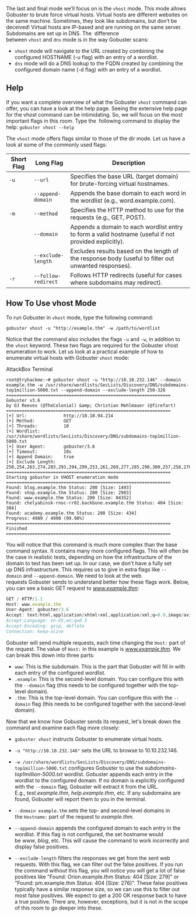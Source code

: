 The last and final mode we’ll focus on is the `vhost` mode. This mode allows Gobuster to brute force virtual hosts. Virtual hosts are different websites on the same machine. Sometimes, they look like subdomains, but don’t be deceived! Virtual hosts are IP-based and are running on the same server. Subdomains are set up in DNS. The  difference between `vhost` and `dns` mode is in the way Gobuster scans:

- `vhost` mode will navigate to the URL created by combining the configured HOSTNAME (-u flag) with an entry of a wordlist.
- `dns` mode will do a DNS lookup to the FQDN created by combining the configured domain name (-d flag) with an entry of a wordlist.

## Help

If you want a complete overview of what the Gobuster `vhost` command can offer, you can have a look at the help page. Seeing the extensive help page for the vhost command can be intimidating. So, we will focus on the most important flags in this room. Type the  following command to display the help: `gobuster vhost --help`  

The `vhost` mode offers flags similar to those of the dir mode. Let us have a look at some of the commonly used flags:

|**Short Flag**|**Long Flag**|**Description**|
|---|---|---|
|`-u`|`--url`|Specifies the base URL (target domain) for brute-forcing virtual hostnames.|
||`--append-domain`|Appends the base domain to each word in the wordlist (e.g., word.example.com).|
|`-m`|`--method`|Specifies the HTTP method to use for the requests (e.g., GET, POST).|
||`--domain`|Appends a domain to each wordlist entry to form a valid hostname (useful if not provided explicitly).|
||`--exclude-length`|Excludes results based on the length of the response body (useful to filter out unwanted responses).|
|`-r`|`--follow-redirect`|Follows HTTP redirects (useful for cases where subdomains may redirect).|

## How To Use vhost Mode

To run Gobuster in `vhost` mode, type the following command:

```
gobuster vhost -u "http://example.thm" -w /path/to/wordlist
```

  
Notice that the command also includes the flags `-u` and `-w`, in addition to the `vhost` keyword. These two flags are required for the Gobuster vhost enumeration to work. Let us look at a practical example of how to enumerate virtual hosts with Gobuster `vhost` mode:

AttackBox Terminal

```shell-session
root@tryhackme:~# gobuster vhost -u "http://10.10.232.146" --domain example.thm -w /usr/share/wordlists/SecLists/Discovery/DNS/subdomains-top1million-5000.txt --append-domain --exclude-length 250-320 
===============================================================
Gobuster v3.6
by OJ Reeves (@TheColonial) &amp; Christian Mehlmauer (@firefart)
===============================================================
[+] Url:              http://10.10.94.214
[+] Method:           GET
[+] Threads:          10
[+] Wordlist:         /usr/share/wordlists/SecLists/Discovery/DNS/subdomains-top1million-5000.txt
[+] User Agent:       gobuster/3.6
[+] Timeout:          10s
[+] Append Domain:    true
[+] Exclude Length:   250,254,263,274,283,293,294,299,253,261,269,277,285,290,300,257,258,270,278,282,291,252,260,264,268,271,279,280,289,251,256,262,265,272,297,287,292,295,255,266,276,284,286,296,267,273,275,281,288,259,298
===============================================================
Starting gobuster in VHOST enumeration mode
===============================================================
Found: blog.example.thm Status: 200 [Size: 1493]
Found: shop.example.thm Status: 200 [Size: 2983]
Found: www.example.thm Status: 200 [Size: 84352]
Found: chelyabinsk-rnoc-rr02.backbone.example.thm Status: 404 [Size: 304]
Found: academy.example.thm Status: 200 [Size: 434]
Progress: 4989 / 4990 (99.98%)
===============================================================
Finished
===============================================================
```

  
You will notice that this command is much more complex than the base command syntax. It contains many more configured flags. This will often be the case in realistic tests, depending on how the infrastructure of the domain to test has been set up. In our case, we don't have a fully set up DNS infrastructure. This requires us to give in extra flags like `--domain` and `--append-domain`. We need to look at the web requests Gobuster sends to understand better how these flags work. Below, you can see a basic GET request to _www.example.thm_:

```javascript
GET / HTTP/1.1
Host: www.example.thm
User-Agent: gobuster/3.6
Accept: text/html,application/xhtml+xml,application/xml;q=0.9,image/avif,image/webp,*/*;q=0.8
Accept-Language: en-US,en;q=0.5
Accept-Encoding: gzip, deflate
Connection: keep-alive
```

Gobuster will send multiple requests, each time changing the `Host:` part of the request. The value of `Host:` in this example is _www.example.thm_. We can break this down into three parts:

- `www`: This is the subdomain. This is the part that Gobuster will fill in with each entry of the configured wordlist.
- `.example`: This is the second-level domain. You can configure this with the `--domain` flag (this needs to be configured together with the top-level domain).
- `.thm`: This is the top-level domain. You can configure this with the `--domain` flag (this needs to be configured together with the second-level domain).

Now that we know how Gobuster sends its request, let's break down the command and examine each flag more closely:  

- `gobuster vhost` instructs Gobuster to enumerate virtual hosts.
- `-u "http://10.10.232.146"` sets the URL to browse to 10.10.232.146.
- `-w /usr/share/wordlists/SecLists/Discovery/DNS/subdomains-top1million-5000.txt` configures Gobuster to use the _subdomains-top1million-5000.txt_ wordlist. Gobuster appends each entry in the wordlist to the configured domain. If no domain is explicitly configured with the `--domain` flag, Gobuster will extract it from the URL. E.g., _test.example.thm_, _help.example.thm_, etc. If any subdomains are found, Gobuster will report them to you in the terminal.  
    
- `--domain example.thm` sets the top- and second-level domains in the `Hostname:` part of the request to _example.thm._  
    
- `--append-domain` appends the configured domain to each entry in the wordlist. If this flag is not configured, the set hostname would be _www_, _blog_, etc. This will cause the command to work incorrectly and display false positives.
- `--exclude-length` filters the responses we get from the sent web requests. With this flag, we can filter out the false positives. If you run the command without this flag, you will notice you will get a lot of false positives like "Found: Orion.example.thm Status: 404 [Size: 279]" or  "Found: pm.example.thm Status: 404 [Size: 276]". These false positives typically have a similar response size, so we can use this to filter out most false positives. We expect to get a 200 OK response back to have a true positive. There are, however, exceptions, but it is not in the scope of this room to go deeper into these.